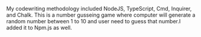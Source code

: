 My codewriting methodology included NodeJS, TypeScript, Cmd, Inquirer, and Chalk. This is a number gusseing game where computer will generate a random number between 1 to 10 and user need to guess that number.I added it to Npm.js as well.
